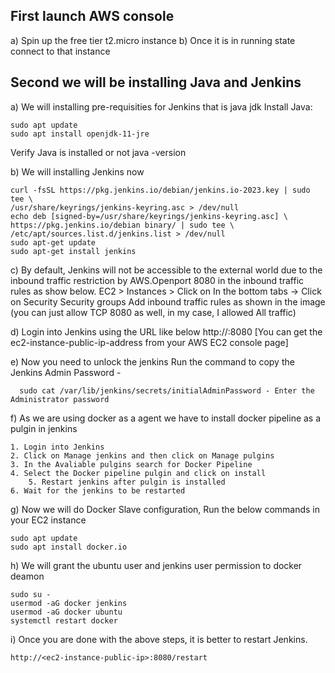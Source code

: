 First launch AWS console
------------------------------------
  a) Spin up the free tier t2.micro instance 
  b) Once it is in running state connect to that instance

Second we will be installing Java and Jenkins
----------------------------------------------
  a) We will installing pre-requisities for Jenkins that is java jdk
  Install Java:
  
    sudo apt update
    sudo apt install openjdk-11-jre
	
  Verify Java is installed or not
  	java -version
    
  b) We will installing Jenkins now
  
    curl -fsSL https://pkg.jenkins.io/debian/jenkins.io-2023.key | sudo tee \
    /usr/share/keyrings/jenkins-keyring.asc > /dev/null
    echo deb [signed-by=/usr/share/keyrings/jenkins-keyring.asc] \
    https://pkg.jenkins.io/debian binary/ | sudo tee \
    /etc/apt/sources.list.d/jenkins.list > /dev/null
    sudo apt-get update
    sudo apt-get install jenkins

  c) By default, Jenkins will not be accessible to the external world due to the inbound traffic restriction by AWS.Openport 8080 in the inbound traffic rules as show below.
      EC2 > Instances > Click on
      In the bottom tabs -> Click on Security Security groups
      Add inbound traffic rules as shown in the image (you can just allow TCP 8080 as well, in my case, I allowed All    traffic)

  d)  Login into Jenkins using the URL like below
      http://:8080 [You can get the ec2-instance-public-ip-address from your AWS EC2 console page]

  e)  Now you need to unlock the jenkins
      Run the command to copy the Jenkins Admin Password - 
      
      sudo cat /var/lib/jenkins/secrets/initialAdminPassword - Enter the Administrator password

  f) As we are using docker as a agent we have to install docker pipeline as a pulgin in jenkins
  
	1. Login into Jenkins
 	2. Click on Manage jenkins and then click on Manage pulgins 
  	3. In the Avaliable pulgins search for Docker Pipeline
   	4. Select the Docker pipeline pulgin and click on install
    	5. Restart jenkins after pulgin is installed
  	6. Wait for the jenkins to be restarted
   
   g) Now we will do Docker Slave configuration, Run the below commands in your EC2 instance
   
	sudo apt update
	sudo apt install docker.io
 
   h) We will grant the ubuntu user and jenkins user permission to docker deamon
	
 	sudo su - 
	usermod -aG docker jenkins
	usermod -aG docker ubuntu
	systemctl restart docker

   i) Once you are done with the above steps, it is better to restart Jenkins.
   
  	http://<ec2-instance-public-ip>:8080/restart
      


  
